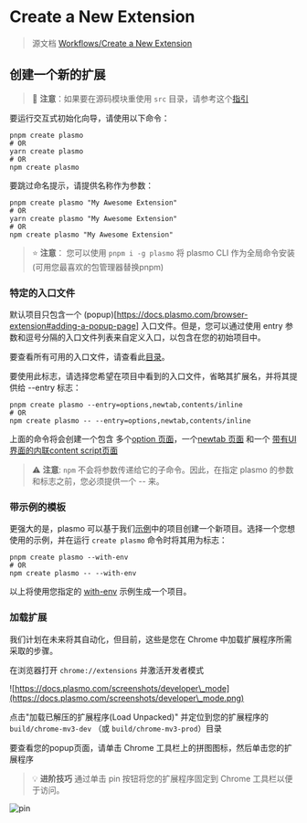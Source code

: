# Create a New Extension

> 源文档 [Workflows/Create a New Extension](https://docs.plasmo.com/workflows)

## 创建一个新的扩展

> 📢 **注意**：如果要在源码模块重使用 `src` 目录，请参考这个[指引](https://docs.plasmo.com/customization/src)

要运行交互式初始化向导，请使用以下命令：

```
pnpm create plasmo
# OR
yarn create plasmo
# OR
npm create plasmo
```

要跳过命名提示，请提供名称作为参数：

```
pnpm create plasmo "My Awesome Extension"
# OR
yarn create plasmo "My Awesome Extension"
# OR
npm create plasmo "My Awesome Extension"
```

> ⭐ **注意**： 您可以使用 `pnpm i -g plasmo` 将 plasmo CLI 作为全局命令安装 (可用您最喜欢的包管理器替换pnpm)

### 特定的入口文件

默认项目只包含一个 (popup)\[https://docs.plasmo.com/browser-extension#adding-a-popup-page] 入口文件。但是，您可以通过使用 entry 参数和逗号分隔的入口文件列表来自定义入口，以包含在您的初始项目中。

要查看所有可用的入口文件，请查看此[目录](https://github.com/PlasmoHQ/plasmo/tree/main/packages/init/entries)。

要使用此标志，请选择您希望在项目中看到的入口文件，省略其扩展名，并将其提供给 --entry 标志：

```
pnpm create plasmo --entry=options,newtab,contents/inline
# OR
npm create plasmo -- --entry=options,newtab,contents/inline
```

上面的命令将会创建一个包含 多个[option 页面](https://docs.plasmo.com/browser-extension#adding-the-options-ui)，一个[newtab 页面](https://docs.plasmo.com/browser-extension#adding-a-new-tab-page) 和一个 [带有UI界面的内联content script页面](broken-reference)

> ⚠️ **注意**: `npm` 不会将参数传递给它的子命令。因此，在指定 plasmo 的参数和标志之前，您必须提供一个 -- 来。

### 带示例的模板

更强大的是，plasmo 可以基于我们[示例](https://github.com/PlasmoHQ/examples/)中的项目创建一个新项目。选择一个您想使用的示例，并在运行 `create plasmo` 命令时将其用为标志：

```
pnpm create plasmo --with-env
# OR
npm create plasmo -- --with-env
```

以上将使用您指定的 [with-env](https://github.com/PlasmoHQ/examples/tree/main/with-env) 示例生成一个项目。

### 加载扩展

我们计划在未来将其自动化，但目前，这些是您在 Chrome 中加载扩展程序所需采取的步骤。

在浏览器打开 `chrome://extensions` 并激活开发者模式

![https://docs.plasmo.com/screenshots/developer\_mode](https://docs.plasmo.com/screenshots/developer\_mode.png)

点击"加载已解压的扩展程序(Load Unpacked)" 并定位到您的扩展程序的 `build/chrome-mv3-dev` （或 `build/chrome-mv3-prod`）目录

要查看您的popup页面，请单击 Chrome 工具栏上的拼图图标，然后单击您的扩展程序

> 💡 **进阶技巧** 通过单击 pin 按钮将您的扩展程序固定到 Chrome 工具栏以便于访问。

![pin](https://docs.plasmo.com/screenshots/popup\_example.png)
